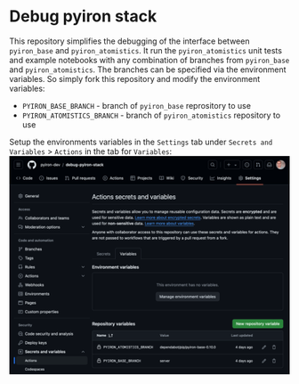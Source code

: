 # Debug pyiron stack 
This repository simplifies the debugging of the interface between `pyiron_base` and `pyiron_atomistics`. It run the `pyiron_atomistics` unit tests and example notebooks with any combination of branches from `pyiron_base` and `pyiron_atomistics`. The branches can be specified via the environment variables. So simply fork this repository and modify the environment variables:

* `PYIRON_BASE_BRANCH` - branch of `pyiron_base` reprository to use
* `PYIRON_ATOMISTICS_BRANCH` - branch of `pyiron_atomistics` repository to use

Setup the environments variables in the `Settings` tab under `Secrets and Variables` > `Actions` in the tab for `Variables`:
![Screenshot](screenshot.png)

